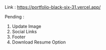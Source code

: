 

Link  : https://portfolio-black-six-31.vercel.app/

Pending : 
1) Update  Image
2) Social Links 
3) Footer 
4) Download Resume Option
